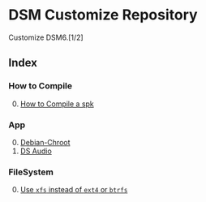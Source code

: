 # DSM Customize Repository
Customize DSM6.[1/2]

##  Index
### How to Compile
0. [How to Compile a spk](https://github.com/OKit-Scripts-Projects/DSM.Customizations/blob/master/How.to.compile.spk.md#Brief)

### App
0. [Debian-Chroot](https://github.com/OKit-Scripts-Projects/DSM.Customizations/blob/master/App.Debian-Chroot.md#Brief)
0. [DS Audio](https://github.com/OKit-Scripts-Projects/DSM.Customizations/blob/master/App.DSAudio.md#Brief)

### FileSystem
0. [Use `xfs` instead of `ext4` or `btrfs`](https://github.com/OKit-Scripts-Projects/DSM.Customizations/blob/master/FileSystem.xfs.md#Brief)
